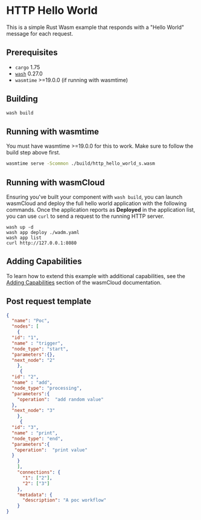 # HTTP Hello World

This is a simple Rust Wasm example that responds with a "Hello World" message for each request.

## Prerequisites

- `cargo` 1.75
- [`wash`](https://wasmcloud.com/docs/installation) 0.27.0
- `wasmtime` >=19.0.0 (if running with wasmtime)

## Building

```bash
wash build
```

## Running with wasmtime

You must have wasmtime >=19.0.0 for this to work. Make sure to follow the build step above first.

```bash
wasmtime serve -Scommon ./build/http_hello_world_s.wasm
```

## Running with wasmCloud

Ensuring you've built your component with `wash build`, you can launch wasmCloud and deploy the full hello world application with the following commands. Once the application reports as **Deployed** in the application list, you can use `curl` to send a request to the running HTTP server.

```shell
wash up -d
wash app deploy ./wadm.yaml
wash app list
curl http://127.0.0.1:8080
```

## Adding Capabilities

To learn how to extend this example with additional capabilities, see the [Adding Capabilities](https://wasmcloud.com/docs/tour/adding-capabilities?lang=rust) section of the wasmCloud documentation.


## Post request template 

```json
{
  "name": "Poc",
  "nodes": [
    {
  "id": "1",
  "name" : "trigger",
  "node_type": "start",
  "parameters":{},
  "next_node": "2"
    },
     {
  "id": "2",
  "name" : "add",
  "node_type": "processing",
  "parameters":{
    "operation":  "add random value"
  },
  "next_node": "3"
    },
     {
  "id": "3",
  "name" : "print",
  "node_type": "end",
  "parameters":{
   "operation":  "print value"
  }
    }
    ],
    "connections": {
      "1": ["2"],
      "2": ["3"]
    },
    "metadata": {
      "description": "A poc workflow"
    }
}
```